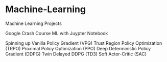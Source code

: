 # Machine-Learning
Machine Learning Projects

Google Crash Course ML with Juypter Notebook


Spinning up
Vanilla Policy Gradient (VPG)
Trust Region Policy Optimization (TRPO)
Proximal Policy Optimization (PPO)
Deep Deterministic Policy Gradient (DDPG)
Twin Delayed DDPG (TD3)
Soft Actor-Critic (SAC)



